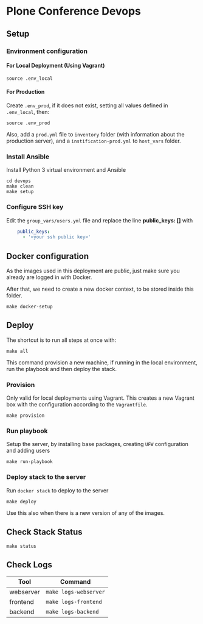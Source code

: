 # Plone Conference Devops

## Setup

### Environment configuration
#### For Local Deployment (Using Vagrant)

```shell
source .env_local
```
#### For Production

Create `.env_prod`, if it does not exist, setting all values defined in `.env_local`, then:

```shell
source .env_prod
```

Also, add a `prod.yml` file to `inventory` folder (with information about the production server), and a `instification-prod.yml` to `host_vars` folder.

### Install Ansible

Install Python 3 virtual environment and Ansible

```shell
cd devops
make clean
make setup
```

### Configure SSH key

Edit the `group_vars/users.yml` file and replace the line **public_keys: []** with

```yaml
    public_keys:
      - '<your ssh public key>'

```

## Docker configuration

As the images used in this deployment are public, just make sure you already are logged in with Docker.

After that, we need to create a new docker context, to be stored inside this folder.

```shell
make docker-setup
```

## Deploy

The shortcut is to run all steps at once with:

```shell
make all
```

This command provision a new machine, if running in the local environment, run the playbook and then deploy the stack.
### Provision

Only valid for local deployments using Vagrant. This creates a new Vagrant box with the configuration according to the `Vagrantfile`.

```shell
make provision
```

### Run playbook

Setup the server, by installing base packages, creating `UFW` configuration and adding users

```shell
make run-playbook
```

### Deploy stack to the server

Run `docker stack` to deploy to the server

```shell
make deploy
```

Use this also when there is a new version of any of the images.

## Check Stack Status

```shell
make status
```

## Check Logs

|Tool|Command|
|-|-|
|webserver|`make logs-webserver`|
|frontend|`make logs-frontend`|
|backend|`make logs-backend`|
